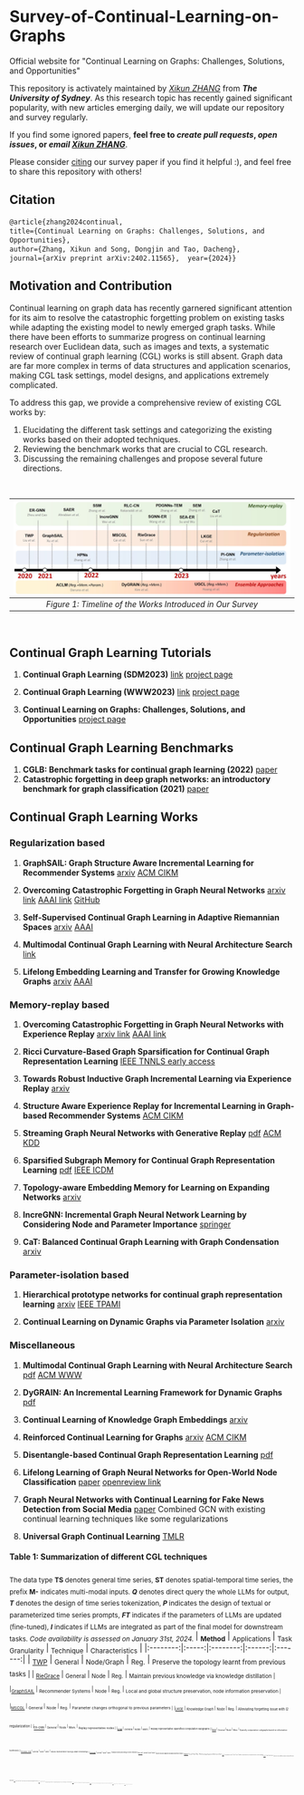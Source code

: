 # Survey-of-Continual-Learning-on-Graphs
Official website for "Continual Learning on Graphs: Challenges, Solutions, and Opportunities"

This repository is activately maintained by [*Xikun ZHANG*](https://github.com/imZHANGxikun) from ***The University of Sydney***. As this research topic has recently gained significant popularity, with new articles emerging daily, we will update our repository and survey regularly.

If you find some ignored papers, **feel free to *create pull requests*, *open issues*, or *email* [*Xikun ZHANG*](xzha0505@uni.sydney.edu.au)**. <br/> 

Please consider [citing](#citation) our survey paper if you find it helpful :), and feel free to share this repository with others! 

## Citation

```
@article{zhang2024continual,
title={Continual Learning on Graphs: Challenges, Solutions, and Opportunities},
author={Zhang, Xikun and Song, Dongjin and Tao, Dacheng},
journal={arXiv preprint arXiv:2402.11565},  year={2024}}
```

## Motivation and Contribution

Continual learning on graph data has recently garnered significant attention for its aim to resolve the catastrophic forgetting problem on existing tasks while adapting the existing model to newly emerged graph tasks. While there have been efforts to summarize progress on continual learning research over Euclidean data, such as images and texts, a systematic review of continual graph learning (CGL) works is still absent. Graph data are far more complex in terms of data structures and application scenarios, making CGL task settings, model designs, and applications extremely complicated.

To address this gap, we provide a comprehensive review of existing CGL works by:
1) Elucidating the different task settings and categorizing the existing works based on their adopted techniques. 
3) Reviewing the benchmark works that are crucial to CGL research. 
4) Discussing the remaining challenges and propose several future directions.

<br/>

|[<img src="timeline.jpg" width="900"/>](image.jpg) |
|:--:|
| *Figure 1: Timeline of the Works Introduced in Our Survey* |

<br/>


  
## Continual Graph Learning Tutorials
1. **Continual Graph Learning (SDM2023)** [link](https://www.siam.org/conferences/cm/program/minitutorials/sdm23-minitutorials) [project page](https://queuq.github.io/CGL_tut/)
  
1. **Continual Graph Learning (WWW2023)** [link](https://www2023.thewebconf.org/program/tutorials/) [project page](https://queuq.github.io/CGL_tut01/)

2. **Continual Learning on Graphs: Challenges, Solutions, and Opportunities** [project page](https://queuq.github.io/CGL_AAAI2024/)



## Continual Graph Learning Benchmarks
1. **CGLB: Benchmark tasks for continual graph learning (2022)** [paper](https://proceedings.neurips.cc/paper_files/paper/2022/hash/548a41b9cac6f50dccf7e63e9e1b1b9b-Abstract-Datasets_and_Benchmarks.html)
2. **Catastrophic forgetting in deep graph networks: an introductory benchmark for graph classification (2021)** [paper](https://arxiv.org/abs/2103.11750)


## Continual Graph Learning Works

### Regularization based

1. **GraphSAIL: Graph Structure Aware Incremental Learning for Recommender Systems** [arxiv](https://arxiv.org/abs/2008.13517) [ACM CIKM](https://dl.acm.org/doi/10.1145/3340531.3412754)

1. **Overcoming Catastrophic Forgetting in Graph Neural Networks** [arxiv link](https://arxiv.org/pdf/2012.06002.pdf) [AAAI link](https://ojs.aaai.org/index.php/AAAI/article/view/16602/16409) [GitHub](https://github.com/hhliu79/TWP)

1. **Self-Supervised Continual Graph Learning in Adaptive Riemannian Spaces** [arxiv](https://arxiv.org/abs/2211.17068) [AAAI](https://ojs.aaai.org/index.php/AAAI/article/view/25586/25358)

4. **Multimodal Continual Graph Learning with Neural Architecture Search** [link](https://dl.acm.org/doi/10.1145/3485447.3512176)

2. **Lifelong Embedding Learning and Transfer for Growing Knowledge Graphs** [arxiv](https://arxiv.org/abs/2211.15845) [AAAI](https://ojs.aaai.org/index.php/AAAI/article/view/25539/25311)
   
### Memory-replay based

1. **Overcoming Catastrophic Forgetting in Graph Neural Networks with Experience Replay** [arxiv link](https://arxiv.org/pdf/2003.09908.pdf) [AAAI link](https://ojs.aaai.org/index.php/AAAI/article/view/16602/16409)

3. **Ricci Curvature-Based Graph Sparsification for Continual Graph Representation Learning** [IEEE TNNLS early access](https://ieeexplore.ieee.org/abstract/document/10225445)

4. **Towards Robust Inductive Graph Incremental Learning via Experience Replay** [arxiv](https://arxiv.org/abs/2302.03534)

7. **Structure Aware Experience Replay for Incremental Learning in Graph-based Recommender Systems** [ACM CIKM](https://dl.acm.org/doi/10.1145/3459637.3482193)

8. **Streaming Graph Neural Networks with Generative Replay** [pdf](https://arxiv.org/pdf/2009.10951.pdf) [ACM KDD](https://dl.acm.org/doi/abs/10.1145/3534678.3539336)

11. **Sparsified Subgraph Memory for Continual Graph Representation Learning** [pdf](https://songdj.github.io/publication/icdm-22/icdm-22.pdf) [IEEE ICDM](https://ieeexplore.ieee.org/document/10027629) 

1. **Topology-aware Embedding Memory for Learning on Expanding Networks** [arxiv](https://arxiv.org/abs/2401.13200)

9. **IncreGNN: Incremental Graph Neural Network Learning by Considering Node and Parameter Importance** [springer](https://link.springer.com/chapter/10.1007/978-3-031-00123-9_59)

10. **CaT: Balanced Continual Graph Learning with Graph Condensation** [arxiv](https://arxiv.org/abs/2309.09455)
   
### Parameter-isolation based

1. **Hierarchical prototype networks for continual graph representation learning** [arxiv](https://arxiv.org/abs/2111.15422) [IEEE TPAMI](https://ieeexplore.ieee.org/document/9808404)

1. **Continual Learning on Dynamic Graphs via Parameter Isolation** [arxiv](https://arxiv.org/abs/2305.13825)

### Miscellaneous

1. **Multimodal Continual Graph Learning with Neural Architecture Search** [pdf](https://mn.cs.tsinghua.edu.cn/xinwang/PDF/papers/2022_Multimodal%20Continual%20Graph%20Learning%20with%20Neural%20Architecture%20Search.pdf) [ACM WWW](https://dl.acm.org/doi/10.1145/3485447.3512176)

5. **DyGRAIN: An Incremental Learning Framework for Dynamic Graphs** [pdf](https://www.ijcai.org/proceedings/2022/0438.pdf)

6. **Continual Learning of Knowledge Graph Embeddings** [arxiv](https://arxiv.org/abs/2101.05850)

10. **Reinforced Continual Learning for Graphs** [arxiv](https://arxiv.org/abs/2209.01556) [ACM CIKM](https://dl.acm.org/doi/abs/10.1145/3511808.3557427)

1. **Disentangle-based Continual Graph Representation Learning** [pdf](https://aclanthology.org/2020.emnlp-main.237v2.pdf)

1. **Lifelong Learning of Graph Neural Networks for Open-World Node Classification** [paper](https://arxiv.org/pdf/2006.14422.pdf) [openreview link](https://openreview.net/forum?id=lfJpQn3xPV-)

3. **Graph Neural Networks with Continual Learning for Fake News Detection from Social Media** [paper](https://arxiv.org/pdf/2007.03316.pdf)
   Combined GCN with existing continual learning techniques like some regularizations

4. **Universal Graph Continual Learning** [TMLR](https://openreview.net/forum?id=wzRE5kTnl3)

#### Table 1: Summarization of different CGL techniques
<sub>The data type **TS** denotes general time series, **ST** denotes spatial-temporal time series, the prefix **M-** indicates multi-modal inputs. ***Q*** denotes direct query the whole LLMs for output, ***T*** denotes the design of time series tokenization, ***P*** indicates the design of textual or parameterized time series prompts, ***FT*** indicates if the parameters of LLMs are updated (fine-tuned), ***I*** indicates if LLMs are integrated as part of the final model for downstream tasks. *Code availability is assessed on January 31st, 2024.* </sub> 
| <sub>**Method**</sub> | <sub> Applications </sub> | <sub>Task Granularity</sub> | <sub>Technique</sub> | <sub>Characteristics</sub> | 
|:--------:|:-----:|:--------:|:------:|:-------:|
| <sub>[TWP](https://arxiv.org/abs/2401.13200)</sub> | <sub>General</sub> | <sub>Node/Graph</sub> | <sub>Reg.</sub> | <sub> Preserve the topology learnt from previous tasks |
| <sub>[RieGrace](https://ojs.aaai.org/index.php/AAAI/article/view/25586/25358)</sub> | <sub>General</sub> | <sub>Node</sub> | <sub>Reg.</sub> | <sub> Maintain previous knowledge via knowledge distillation |
|<sub>[GraphSAIL](https://arxiv.org/abs/2008.13517)  </sub> | <sub> Recommender Systems </sub> | <sub> Node </sub> | <sub> Reg. </sub> | <sub> Local and global structure preservation, node information preservation  |
|<sub>[MSCGL](https://dl.acm.org/doi/10.1145/3485447.3512176)  </sub> | <sub> General </sub> | <sub> Node </sub> | <sub> Reg. </sub> | <sub> Parameter changes orthogonal to previous parameters |
|<sub>[LKGE](https://arxiv.org/abs/2211.15845) </sub> | <sub>  Knowledge Graph </sub> | <sub> Node  </sub> | <sub> Reg. </sub> | <sub> Alleviating forgetting issue with l2 regularization |
|<sub>[ER-GNN](https://arxiv.org/pdf/2003.09908.pdf)  </sub> | <sub> General </sub> | <sub> Node </sub> | <sub> Mem. </sub> | <sub> Replay representative nodes  |
|<sub>[SSM](https://ieeexplore.ieee.org/document/10027629)  </sub> | <sub> General </sub> | <sub> Node </sub> | <sub> Mem. </sub> | <sub> Replay representative sparsified computation subgraphs |
|<sub>[SEM](https://ieeexplore.ieee.org/abstract/document/10225445) </sub> | <sub> General </sub> | <sub> Node </sub> | <sub> Mem. </sub> | <sub> Sparsify computation subgraphs based on information bottleneck |
|<sub>[PDGNNs-TEM](https://arxiv.org/abs/2401.13200)  </sub> | <sub>General </sub> | <sub> Node </sub> | <sub> Mem. </sub> | <sub> Replay representative topology-aware embeddings |
|<sub>[IncreGNN](https://link.springer.com/chapter/10.1007/978-3-031-00123-9_59)  </sub> | <sub> General </sub> | <sub> Node </sub> | <sub> Mem. </sub> | <sub> Replay nodes according to their influence|
|<sub>[RLC-CN](https://arxiv.org/abs/2209.01556)  </sub> | <sub>General </sub> | <sub> Node </sub> | <sub> Mem. </sub> | <sub> Model structure adaption and dark experience replay |
|<sub>[SGNN-ER](https://arxiv.org/pdf/2009.10951.pdf)  </sub> | <sub> General </sub> | <sub> Node  </sub> | <sub> Mem. </sub> | <sub> Model retraining with generated fake historical data |
|<sub>[SAER](https://dl.acm.org/doi/10.1145/3459637.3482193)  </sub> | <sub> Recommender System </sub> | <sub> Node </sub> | <sub> Mem. </sub> | <sub> Buffer the representative user-item pairs based on reservoir sampling|
|<sub>[SEA-ER](https://arxiv.org/pdf/2302.03534.pdf) </sub> | <sub>  General </sub> | <sub> Node  </sub> | <sub> Mem. </sub> | <sub> Minimize the structural difference between the memory buffer and the original graph|
|<sub>[CaT](https://arxiv.org/abs/2309.09455) </sub> | <sub>  General </sub> | <sub> Node  </sub> | <sub> Mem. </sub> | <sub> Train the model solely on balanced condensed graphs from all tasks |
|<sub>[HPNs](https://ieeexplore.ieee.org/document/9808404)  </sub> | <sub>  General </sub> | <sub> Node  </sub> | <sub> Para. </sub> | <sub> Extracting and storing basic features to encourage knowledge sharing across tasks, model expanding to accommodate new patterns |
|<sub>[PI-GNN](https://arxiv.org/abs/2305.13825)  </sub> | <sub>  General </sub> | <sub> Node  </sub> | <sub> Para. </sub> | <sub> Separate parameters for encoding stable and changed graph parts  |
|<sub>[DyGRAIN](https://www.ijcai.org/proceedings/2022/0438.pdf)  </sub> | <sub>  General </sub> | <sub> Node  </sub> | <sub> Mem.+Reg. </sub> | <sub> Alleviate catastrophic forgetting and concept shift of previous task nodes via memory replay and knowledge distillation |
|<sub>[ACLM](https://arxiv.org/abs/2101.05850) </sub> | <sub>  Knowledge Graph </sub> | <sub> Node  </sub> | <sub> Mem.+Reg.+Para. </sub> | <sub> Adapting general CL techniques to CGL tasks  |
|<sub>[UGCL](https://openreview.net/forum?id=wzRE5kTnl3) </sub> | <sub>  General </sub> | <sub> Node/Graph  </sub> | <sub> Mem.+Reg. </sub> | <sub> local/global structure preservation|
